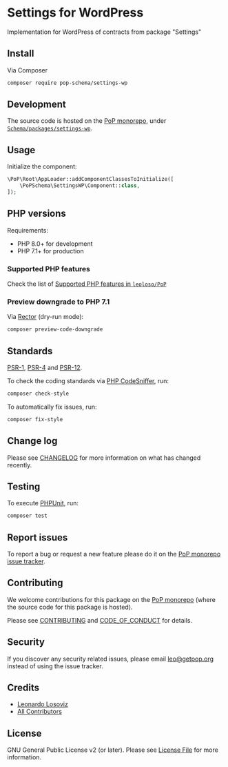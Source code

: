 # Settings for WordPress

<!--
[![Build Status][ico-travis]][link-travis]
[![Quality Score][ico-code-quality]][link-code-quality]
[![Software License][ico-license]](LICENSE.md)
[![Latest Version on Packagist][ico-version]][link-packagist]
[![Coverage Status][ico-scrutinizer]][link-scrutinizer]
[![Total Downloads][ico-downloads]][link-downloads]
-->

Implementation for WordPress of contracts from package "Settings"

## Install

Via Composer

``` bash
composer require pop-schema/settings-wp
```

## Development

The source code is hosted on the [PoP monorepo](https://github.com/leoloso/PoP), under [`Schema/packages/settings-wp`](https://github.com/leoloso/PoP/tree/master/layers/Schema/packages/settings-wp).

## Usage

Initialize the component:

``` php
\PoP\Root\AppLoader::addComponentClassesToInitialize([
    \PoPSchema\SettingsWP\Component::class,
]);
```

## PHP versions

Requirements:

- PHP 8.0+ for development
- PHP 7.1+ for production

### Supported PHP features

Check the list of [Supported PHP features in `leoloso/PoP`](https://github.com/leoloso/PoP/#supported-php-features)

### Preview downgrade to PHP 7.1

Via [Rector](https://github.com/rectorphp/rector) (dry-run mode):

```bash
composer preview-code-downgrade
```

## Standards

[PSR-1](https://www.php-fig.org/psr/psr-1), [PSR-4](https://www.php-fig.org/psr/psr-4) and [PSR-12](https://www.php-fig.org/psr/psr-12).

To check the coding standards via [PHP CodeSniffer](https://github.com/squizlabs/PHP_CodeSniffer), run:

``` bash
composer check-style
```

To automatically fix issues, run:

``` bash
composer fix-style
```

## Change log

Please see [CHANGELOG](CHANGELOG.md) for more information on what has changed recently.

## Testing

To execute [PHPUnit](https://phpunit.de/), run:

``` bash
composer test
```

## Report issues

To report a bug or request a new feature please do it on the [PoP monorepo issue tracker](https://github.com/leoloso/PoP/issues).

## Contributing

We welcome contributions for this package on the [PoP monorepo](https://github.com/leoloso/PoP) (where the source code for this package is hosted).

Please see [CONTRIBUTING](CONTRIBUTING.md) and [CODE_OF_CONDUCT](CODE_OF_CONDUCT.md) for details.

## Security

If you discover any security related issues, please email leo@getpop.org instead of using the issue tracker.

## Credits

- [Leonardo Losoviz][link-author]
- [All Contributors][link-contributors]

## License

GNU General Public License v2 (or later). Please see [License File](LICENSE.md) for more information.

[ico-version]: https://img.shields.io/packagist/v/pop-schema/settings-wp.svg?style=flat-square
[ico-license]: https://img.shields.io/badge/license-GPLv2-brightgreen.svg?style=flat-square
[ico-travis]: https://img.shields.io/travis/pop-schema/settings-wp/master.svg?style=flat-square
[ico-scrutinizer]: https://img.shields.io/scrutinizer/coverage/g/pop-schema/settings-wp.svg?style=flat-square
[ico-code-quality]: https://img.shields.io/scrutinizer/g/pop-schema/settings-wp.svg?style=flat-square
[ico-downloads]: https://img.shields.io/packagist/dt/pop-schema/settings-wp.svg?style=flat-square

[link-packagist]: https://packagist.org/packages/pop-schema/settings-wp
[link-travis]: https://travis-ci.org/pop-schema/settings-wp
[link-scrutinizer]: https://scrutinizer-ci.com/g/pop-schema/settings-wp/code-structure
[link-code-quality]: https://scrutinizer-ci.com/g/pop-schema/settings-wp
[link-downloads]: https://packagist.org/packages/pop-schema/settings-wp
[link-author]: https://github.com/leoloso
[link-contributors]: ../../../../../../contributors
